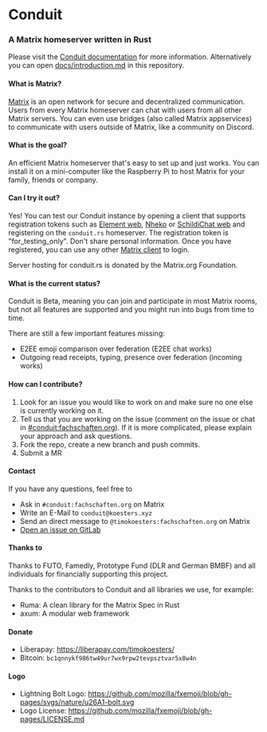# Conduit

<!-- ANCHOR: catchphrase -->
### A Matrix homeserver written in Rust
<!-- ANCHOR_END: catchphrase -->

Please visit the [Conduit documentation](https://famedly.gitlab.io/conduit) for more information.
Alternatively you can open [docs/introduction.md](docs/introduction.md) in this repository.

<!-- ANCHOR: body -->
#### What is Matrix?

[Matrix](https://matrix.org) is an open network for secure and decentralized
communication. Users from every Matrix homeserver can chat with users from all
other Matrix servers. You can even use bridges (also called Matrix appservices)
to communicate with users outside of Matrix, like a community on Discord.

#### What is the goal?

An efficient Matrix homeserver that's easy to set up and just works. You can install
it on a mini-computer like the Raspberry Pi to host Matrix for your family,
friends or company.

#### Can I try it out?

Yes! You can test our Conduit instance by opening a client that supports registration tokens such as [Element web](https://app.element.io/), [Nheko](https://matrix.org/ecosystem/clients/nheko/) or [SchildiChat web](https://app.schildi.chat/) and registering on the `conduit.rs` homeserver. The registration token is "for_testing_only". Don't share personal information. Once you have registered, you can use any other [Matrix client](https://matrix.org/ecosystem/clients) to login.

Server hosting for conduit.rs is donated by the Matrix.org Foundation.

#### What is the current status?

Conduit is Beta, meaning you can join and participate in most
Matrix rooms, but not all features are supported and you might run into bugs
from time to time.

There are still a few important features missing:

- E2EE emoji comparison over federation (E2EE chat works)
- Outgoing read receipts, typing, presence over federation (incoming works)
<!-- ANCHOR_END: body -->

<!-- ANCHOR: footer -->
#### How can I contribute?

1. Look for an issue you would like to work on and make sure no one else is currently working on it.
2. Tell us that you are working on the issue (comment on the issue or chat in
   [#conduit:fachschaften.org](https://matrix.to/#/#conduit:fachschaften.org)). If it is more complicated, please explain your approach and ask questions.
3. Fork the repo, create a new branch and push commits.
4. Submit a MR

#### Contact

If you have any questions, feel free to
- Ask in `#conduit:fachschaften.org` on Matrix
- Write an E-Mail to `conduit@koesters.xyz`
- Send an direct message to `@timokoesters:fachschaften.org` on Matrix
- [Open an issue on GitLab](https://gitlab.com/famedly/conduit/-/issues/new)

#### Thanks to

Thanks to FUTO, Famedly, Prototype Fund (DLR and German BMBF) and all individuals for financially supporting this project.

Thanks to the contributors to Conduit and all libraries we use, for example:

- Ruma: A clean library for the Matrix Spec in Rust
- axum: A modular web framework

#### Donate

- Liberapay: <https://liberapay.com/timokoesters/>
- Bitcoin: `bc1qnnykf986tw49ur7wx9rpw2tevpsztvar5x8w4n`

#### Logo

- Lightning Bolt Logo: <https://github.com/mozilla/fxemoji/blob/gh-pages/svgs/nature/u26A1-bolt.svg>
- Logo License: <https://github.com/mozilla/fxemoji/blob/gh-pages/LICENSE.md>
<!-- ANCHOR_END: footer -->
